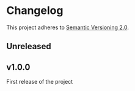 # Changelog

This project adheres to [Semantic Versioning 2.0](http://semver.org/).

## Unreleased

## v1.0.0

First release of the project

